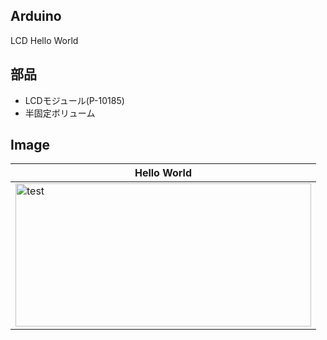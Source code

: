 ## Arduino
LCD Hello World

## 部品
* LCDモジュール(P-10185)
* 半固定ボリューム

## Image
|Hello World|
|---|
|<img src="https://github.com/tk0103/Electronic/blob/master/7_GPS/45269.jpg" alt="test" title="test" width="473" height="229">|